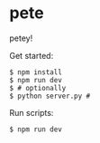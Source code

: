 pete
====

petey!

Get started:

    $ npm install
    $ npm run dev
    $ # optionally
    $ python server.py #

Run scripts:

    $ npm run dev
